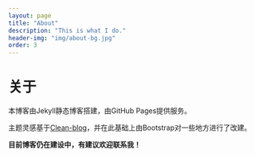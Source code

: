 ```yaml
---
layout: page
title: "About"
description: "This is what I do."
header-img: "img/about-bg.jpg"
order: 3
---
```


# 关于

本博客由Jekyll静态博客搭建，由GitHub Pages提供服务。

主题灵感基于[Clean-blog](https://github.com/BlackrockDigital/startbootstrap-clean-blog-jekyll)，并在此基础上由Bootstrap对一些地方进行了改建。

**目前博客仍在建设中，有建议欢迎联系我！**
